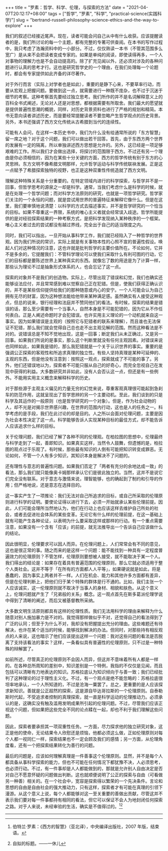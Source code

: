 +++
title = "罗素：哲学、科学、伦理，与探索的方法"
date = "2021-04-07T20:12:17+08:00"
tags = ["哲学", "罗素", "科学", "practical-science(实践科学)"]
slug = "bertrand-russell-philosophy-science-ethics-and-the-way-to-explore"
+++

我们的叙述已经接近尾声。现在，读者可能会问自己从中有什么收获。应该提醒读者的是，我们所讨论的每一个主题，都有完整的专著可供查阅。在本书的写作过程中，我只考虑了浩瀚资料中的一小部分。不过，仅仅熟读一本书（不管其范围多么宽广）是从来不会把读者变成专家的。如果是单纯的阅读，即使读得再多，一个人对事物的理解力也是不会自动提高的。除了扩充见闻以外，还必须对涉及的各种问题进行认真的思考才行。这也是研究哲学史的一个理由，在我们处理每一个论题时，都会有专家提供如此齐备的详尽著作。

对于外行而言（实际上对学者也是如此），重要的是静下心来，不要草率行动，而要从宏观上把握问题。要做到这一点，就需要进行一种既不庞杂，也不过于沉迷于细节的考察。这种考察首先要经过独立思考。我们所作的并不是名词解释意义上的百科全书式阐述，无论对人还是对思想，都根据需要有所取舍。我们最大的愿望就是提供普遍性思潮的概貌，同样，对历史背景资料也进行了严格的规划和精简。本书无意向读者讲述历史，而是要经常提醒读者不要忽略产生哲学观点的历史背景。另外，本书还强调了西方文化传统从古希腊到当代的连续性。

可能有人会问，在这样一本历史书中，我们为什么没有给通常所说的「东方智慧」留一席之地？对于这个问题，我们可以做出若干回答。首先，由于东西方两个世界的发展有一定的隔离，所以单独讲述西方思想是允许的。另外，这已经是一项足够艰难的工作。所以我们才会做出选择，将探讨的范围限于西方。不过还有另一个理由是你必须相信的，因为在某些十分关键的方面，西方的哲学传统有别于东方的心灵思辨。东方文明不像希腊文明那样，允许哲学运动与科学传统联袂发展。正是这一点赋予了希腊探索独特的视野，也正是这种双重性传统造就了西方文明。

理解这种特殊关系是十分重要的。在特定领域内进行的科学探索，与哲学并不是一回事，但哲学思考的源泉之一却是科学。通常，当我们考虑什么是科学的时候，就是在处理一个哲学问题；而对科学方法原则的研究，也就是一项哲学研究。哲学家们关注的一个永恒的问题，就是尝试用世界的普遍特征来解释它像什么。但是在这里，我们要审慎地说清楚：以科学的方式去描述事实，并不是哲学研究的一个恰当的目标。如果不尊重这一界限，系统的唯心主义者就会经常误入歧途。哲学所能提供的是对经验探索结果的一种考察方式，是把科学发现纳入某种秩序的一个框架。唯心主义者过去的尝试都没有越过界线，完全出于自己的适当限度之内。

同时，我们可以指出，一旦开始从事科学工作，我们就已经陷入了一种哲学的世界观。因为我们所说的常识，实际上就是有关事物本性的心照不宣的普遍性假设。唤起人们对这种情况的注意，这也许就是批判哲学的主要价值所在。不论如何，它并不是多余的，它提醒我们：不管科学理论可以使我们采取什么有利可图的行动，它们的目标都是要陈述世界上某种真实的东西。就像忘了数的用途是为了计算一样，那些认为理论不过是抽象形式体系的人，也会忘记了这一点。

探索的对象并不是我们的创造物。实际上，尽管出现了错误和幻觉，我们也确实还能够设法应付，并且常常感到难以觉察自己正在犯错。但是，使我们获得正确认识的，并不是某些信仰提供给我们的那种随意或内心的安宁。一个人可能会认为自己拥有无尽的财富，因为这种想法能给他带来某种满足感。虽然确实有人接受这种观点，但总的说来，银行经理和法庭并不赞同他们的看法。有时候，探索的结果是错误的话，那么至少需要有一个当事人，自然本身是不可能犯错的，因为它从不作任何表白。正是人阐述命题时才会犯错误。也许实用主义理论的一个动机就来自这一事实。因为如果错误是主观的（按照它与犯错者的联系来理解），而且谁也无法保证不犯错，那么我们就会觉得自己总也走不出主观见解的范围。然而这种看法是不对的。说错误总是不知不觉地出现，这是一回事；断定我们从未正确过，又是另一回事。如果我们所说的是事实，那么这个判断里就没有任何主观因素。对错误来说也同样如此，如果我是错的，那么我犯错就是一个关于认识世界的事实。重要的是强调公正探索的客观性和所追求真理的独立性。有些人坚持真理是某种可延伸的、主观的东西，但是他没有注意到：按照这一观点，探索就成了不可能的事了。另外，他们还错误地以为，探索者不可能只服从自己的好奇心，而完全忽视自己在发现中获得的利益。大多数研究并非如此，没有人会否认这一点，但还是有一些例外。不能用实用主义概念来解释科学的历史。

对于那些源于主观主义偏见的力量无穷的幻觉来说，尊重客观真理很可能起到急刹车的防范作用，这就呈现出了哲学思辨的另一个主要动机。至此，我们谈到的只是科学及其运作的一般原则（也是哲学研究的一个对象）。但是，作为社会动物的人，却不光是对揭示世界感兴趣，在世界的范围内行动，这也是人的任务之一。科学考虑的是手段，我们在此讨论的却是目的。人之所以会面对伦理问题，主要是因为社会本性决定了这一点。科学能够告诉人实现某种目标的最佳方式，却不能告诉人应该追求什么样的目标。

关于伦理问题，我们已经了解了各种不同的伦理观。在柏拉图的思想中，伦理最终与科学走到了一起，善即知识。如果真实这样，当然令人鼓舞，但遗憾的是，柏拉图的观点过于乐观了。有时候，那些最有知识的人倒有可能把知识转变成罪恶。无论如何，不管一个人有多少知识，其知识本身是解决不了问题的。

还有理性与意志的普遍性问题。如果我们否定了「两者有充分的余地达成一致」的看法，那么我们就只能像奥卡姆那样承认它们是彼此独立的。当然，这并不是说它们完全没有联系。对于意志与激情来说，理智能够，也的确起到了制约和引导的作用；但严格地说，还是意志在选择目的。

这一事实产生了一项推论：我们无法对自己所追求的目标，或自己所采取的伦理原则进行科学的证明。要使论证得以进行下去，必须一开始就承认某些伦理前提。因此，人们可能会理所当然地认为，他们在行动上也应该这样去维护自己所处的社会，或者去促进社会体系的某些变革。无论它有什么样的伦理前提，在这一基础上就有可能产生各种论证，以表明为什么要采取这样或那样的行动。有一个重点需要注意，如果没有一个含有「应该」的前提，就无法推导出一个告诉自己应该做什么的结论。

因此很明显，伦理要求可以因人而异。在伦理问题上，人们常常会有不同的意见，这也是很正常的事。随之而来的是这样一个问题：能不能找到一种具有一定程度普遍效力的伦理原则？不管怎样，伦理原则要想被人接受，就不能取决于某一个人。我们得出的结论是：如果存在着具有普遍范围的伦理原则，那么它就必须适用于整个人类社会。这并不等于「在所有的方面都人人平等」，如果硬说就是如此，将是愚蠢的，因为事实上两者并不一样。人们在机会、能力和其他许多方面都有差异，但是在伦理判断上，把他们归于某个特殊的群体是行不通的。比如，我们主张一个人应该诚实，这一伦理原则就不取决于当事人的身材、相貌和肤色。从这个意义上，伦理问题就产生了「兄弟般的关系」概念。这一观点首先在斯多葛派伦理学说中得到了清晰的阐述，而后又被基督教所采纳。

大多数文明生活原则都具有这样的伦理性质。我们无法用科学的理由来解释为什么随意对别人施加暴力是不对的。我觉得那样做似乎不对，还觉得自己的看法得到了广泛的认同；但至于为什么不对，我却没有把握提出充分的理由。这些难题还有待解决，也许在某个适当的时候，能够找到解决的办法。但同时，对那些持有相反观点的人来说，这也暗示了他们应该提出这样一个问题：我对这些问题的看法是否脱离了支持该看法的事实？这样，一条看似具有普遍性的伦理原则，只不过是一种特殊的辩解罢了。

如前所述，尽管真正的伦理原则不会因人而异，但这并不意味着所有人都是一样的。在各种总所周知的差别中，知识差别是一个特例，我指的不仅仅是见闻，而且包括可以清晰有力地表达的知识。苏格拉底认为知识倾向于与善一致；我们已经批判了这种理论的过于理性主义化。不过，有一个观点是绝不能忽略的：苏格拉底很坦率地承认，一个人所知道的，不过是沧海一粟罢了。总之，更重要的是人应该探求新知识。善就是公正超然的探索，这是源自毕达哥拉斯的一个伦理原则。自泰勒斯时代起，不受追求者控制的真理探索，就一直是科学运动的伦理推动力。必须承认的是，这确实没有触及滥用发明成果所引起的伦理问题。不过，尽管我们应该正视这个问题，但如果把这些完全不同的论点糅在一起，却也不利于我们理解这些问题。

因此，探索者要承担其一项双重性任务。一方面，尽力探求他的独立研究对象，这正是他的使命，无论结果令人欣慰还是烦恼，他都必须这么做，正如伦理原则对每个人都一视同仁一样，探索结果也不一定会顾及我们的感情；另一方面，从伦理角度看，还有一个把探索结果转化为善行的问题。

最后的问题是，应该如何理解真理是一件善事这个伦理原则。显然，并不是每个人都具备从事科学探索的能力，但也不可能在任何情况下都犹豫不决，人必须思考，也必须行动。不过，有一件事却是人人都能做到的，那就是允许别人自由决定是否对自己不愿意怀疑的问题做出判断。这也就顺便说明了公正的探索与自由（可看做另一种善）相关的。在一个社会中，宽容是探索得以繁荣的一个先决条件。言论和思想的自由是自由社会的强大推动力，只有这样，探索者才有可能在真理的引领下漫游。从这个意义上说，每个人都能够对这一至关重要的善做出贡献，尽管这并不表示我们要对每一件事都持有相同的看法，但它可以保证不会人为地封闭任何探索之路。对于人来说，未经审验的生活，确实是不值得过的。[^1][^2]

---

[^1]: 伯特兰·罗素：《西方的智慧》（亚北译），中央编译出版社，2007 年版，结束语。
[^2]: 自拟的标题。——一休儿
